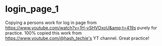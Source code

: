 # login_page_1
Copying a persons work for log in page from https://www.youtube.com/watch?v=1H-vSHVOxoU&amp;t=419s purely for practice. 100% copied this work from https://www.youtube.com/@hash_techie's YT channel. Great practice!
